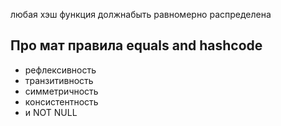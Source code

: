 любая хэш функция должнабыть равномерно распределена
## Про мат правила equals and hashcode
- рефлексивность
- транзитивность
- симметричность
- консистентность
- и NOT NULL
